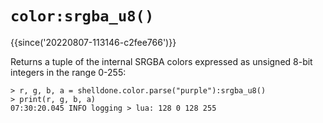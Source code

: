 # `color:srgba_u8()`

{{since('20220807-113146-c2fee766')}}

Returns a tuple of the internal SRGBA colors expressed
as unsigned 8-bit integers in the range 0-255:

```
> r, g, b, a = shelldone.color.parse("purple"):srgba_u8()
> print(r, g, b, a)
07:30:20.045 INFO logging > lua: 128 0 128 255
```
